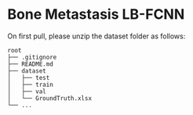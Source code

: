 # Bone Metastasis LB-FCNN
On first pull, please unzip the dataset folder as follows:

```
root
├── .gitignore  
├── README.md  
├── dataset  
│   ├── test 
│   ├── train
│   ├── val  
│   └── GroundTruth.xlsx
└── ...
```